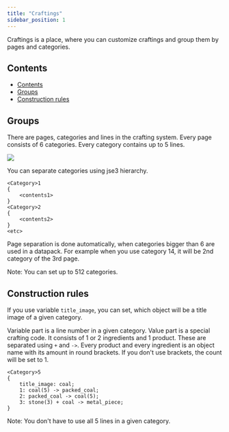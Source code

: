 ```yaml
---
title: "Craftings"
sidebar_position: 1
---
```


Craftings is a place, where you can customize craftings and group them by pages and categories.

## Contents

- [Contents](#contents)
- [Groups](#groups)
- [Construction rules](#construction-rules)

## Groups

There are pages, categories and lines in the crafting system.
Every page consists of 6 categories. Every category contains up to 5 lines.

![](/img/crafting1.png)

You can separate categories using jse3 hierarchy.

```text showLineNumbers
<Category>1
{
    <contents1>
}
<Category>2
{
    <contents2>
}
<etc>
```

Page separation is done automatically, when categories bigger than 6 are used in a datapack.
For example when you use category 14, it will be 2nd category of the 3rd page.

Note: You can set up to 512 categories.

## Construction rules

If you use variable `title_image`, you can set, which object will
be a title image of a given category.

Variable part is a line number in a given category.
Value part is a special crafting code. It consists of 1 or 2 ingredients
and 1 product. These are separated using `+` and `->`.
Every product and every ingredient is an object name with its amount in round
brackets. If you don't use brackets, the count will be set to 1.

```text showLineNumbers
<Category>5
{
	title_image: coal;
	1: coal(5) -> packed_coal;
	2: packed_coal -> coal(5);
	3: stone(3) + coal -> metal_piece;
}
```

Note: You don't have to use all 5 lines in a given category.

